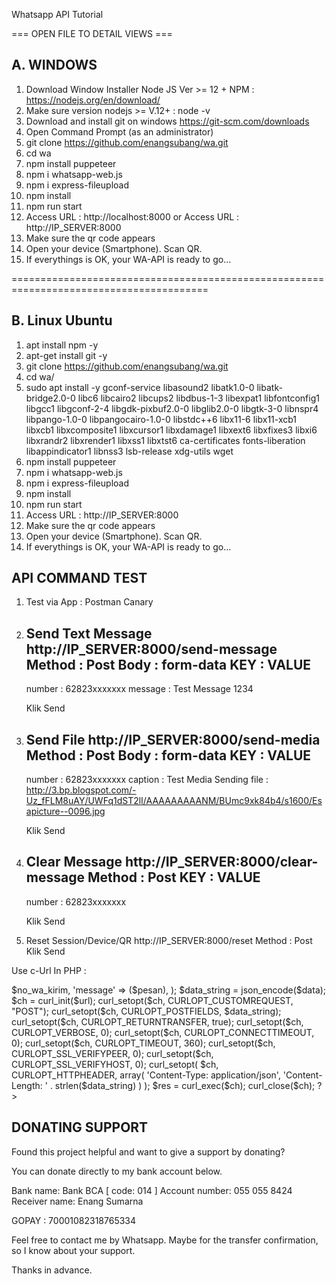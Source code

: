 Whatsapp API Tutorial

=== OPEN FILE TO DETAIL VIEWS ===

A. WINDOWS
---------------------------------------------------------------------------------------
1. Download Window Installer Node JS Ver >= 12 + NPM : https://nodejs.org/en/download/
2. Make sure version nodejs >= V.12+ : node -v
3. Download and install git on windows https://git-scm.com/downloads
4. Open Command Prompt (as an administrator)
5. git clone https://github.com/enangsubang/wa.git
6. cd wa
7. npm install puppeteer
8. npm i whatsapp-web.js
9. npm i express-fileupload
10. npm install
11. npm run start
12. Access URL : http://localhost:8000 or Access URL : http://IP_SERVER:8000
13. Make sure the qr code appears
14. Open your device (Smartphone). Scan QR.
15. If everythings is OK, your WA-API is ready to go... 

========================================================================================

B. Linux Ubuntu
----------------------------------------------------------------------------------------
1. apt install npm -y
2. apt-get install git -y
3. git clone https://github.com/enangsubang/wa.git
4. cd wa/
5. sudo apt install -y gconf-service libasound2 libatk1.0-0 libatk-bridge2.0-0 libc6 libcairo2 libcups2 libdbus-1-3 libexpat1 libfontconfig1 libgcc1 libgconf-2-4 libgdk-pixbuf2.0-0 libglib2.0-0 libgtk-3-0 libnspr4 libpango-1.0-0 libpangocairo-1.0-0 libstdc++6 libx11-6 libx11-xcb1 libxcb1 libxcomposite1 libxcursor1 libxdamage1 libxext6 libxfixes3 libxi6 libxrandr2 libxrender1 libxss1 libxtst6 ca-certificates fonts-liberation libappindicator1 libnss3 lsb-release xdg-utils wget
6. npm install puppeteer
7. npm i whatsapp-web.js
8. npm i express-fileupload
9. npm install
10. npm run start
11. Access URL : http://IP_SERVER:8000
12. Make sure the qr code appears
13. Open your device (Smartphone). Scan QR.
14. If everythings is OK, your WA-API is ready to go... 

API COMMAND TEST
-------------------------------------------------------------------------------------------
1. Test via App : Postman Canary
2. Send Text Message
    http://IP_SERVER:8000/send-message
    Method : Post
    Body : form-data
     KEY    : VALUE
    -----------------------
    number  : 62823xxxxxxx
    message : Test Message 1234
   
   Klik Send

3. Send File 
     http://IP_SERVER:8000/send-media
    Method : Post
    Body : form-data
     KEY    : VALUE
    -----------------------
    number  : 62823xxxxxxx
    caption : Test Media Sending
    file    : http://3.bp.blogspot.com/-Uz_fFLM8uAY/UWFq1dST2lI/AAAAAAAAANM/BUmc9xk84b4/s1600/Esapicture--0096.jpg
   
   Klik Send
   
4. Clear Message
    http://IP_SERVER:8000/clear-message
    Method : Post
    KEY    : VALUE
    -----------------------
    number : 62823xxxxxxx
    
    Klik Send  
    
5. Reset Session/Device/QR
    http://IP_SERVER:8000/reset
    Method : Post
    Klik Send  
      
    
Use c-Url In PHP :

<?php
   $url = 'http://IP_SERVER:8000/send-message';
	 $data = array(
			'number' => $no_wa_kirim,
			'message'  => ($pesan),
		);
    $data_string = json_encode($data);
  $ch = curl_init($url);
	curl_setopt($ch, CURLOPT_CUSTOMREQUEST, "POST");
	curl_setopt($ch, CURLOPT_POSTFIELDS, $data_string);
	curl_setopt($ch, CURLOPT_RETURNTRANSFER, true);
	curl_setopt($ch, CURLOPT_VERBOSE, 0);
	curl_setopt($ch, CURLOPT_CONNECTTIMEOUT, 0);
	curl_setopt($ch, CURLOPT_TIMEOUT, 360);
	curl_setopt($ch, CURLOPT_SSL_VERIFYPEER, 0);
	curl_setopt($ch, CURLOPT_SSL_VERIFYHOST, 0);
	curl_setopt(
		$ch,
		CURLOPT_HTTPHEADER,
		array(
			'Content-Type: application/json',
			'Content-Length: ' . strlen($data_string)
		)
	);
	$res = curl_exec($ch);
	curl_close($ch);
?>


      



DONATING SUPPORT
-------------------------------------------------------------------------------------------
Found this project helpful and want to give a support by donating?

You can donate directly to my bank account below.

Bank name: Bank BCA [ code: 014 ]
Account number: 055 055 8424
Receiver name: Enang Sumarna

GOPAY : 70001082318765334

Feel free to contact me by Whatsapp. Maybe for the transfer confirmation, so I know about your support.

Thanks in advance.
